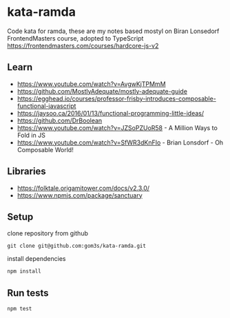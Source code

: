 # kata-ramda

Code kata for ramda, these are my notes based mostyl on Biran Lonsedorf FrontendMasters course, adopted to TypeScript
https://frontendmasters.com/courses/hardcore-js-v2

## Learn

- https://www.youtube.com/watch?v=AvgwKjTPMmM
- https://github.com/MostlyAdequate/mostly-adequate-guide
- https://egghead.io/courses/professor-frisby-introduces-composable-functional-javascript
- https://jaysoo.ca/2016/01/13/functional-programming-little-ideas/
- https://github.com/DrBoolean
- https://www.youtube.com/watch?v=JZSoPZUoR58 - A Million Ways to Fold in JS
- https://www.youtube.com/watch?v=SfWR3dKnFIo - Brian Lonsdorf - Oh Composable World!

## Libraries

- https://folktale.origamitower.com/docs/v2.3.0/
- https://www.npmjs.com/package/sanctuary

## Setup

clone repository from github

```
git clone git@github.com:gom3s/kata-ramda.git
```

install dependencies


```bash
npm install
```

## Run tests

```bash
npm test
```
